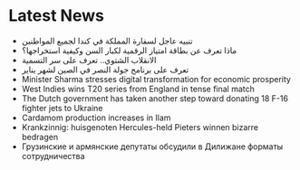 # Latest News
-  تنبيه عاجل لسفارة المملكة في كندا لجميع المواطنين
-  ماذا تعرف عن بطاقة امتياز الرقمية لكبار السن وكيفية استخراجها؟
-  الانقلاب الشتوي.. تعرف على سر التسمية
-  تعرف على برنامج جولة النصر في الصين لشهر يناير
-  Minister Sharma stresses digital transformation for economic prosperity
-  West Indies wins T20 series from England in tense final match
-  The Dutch government has taken another step toward donating 18 F-16 fighter jets to Ukraine
-  Cardamom production increases in Ilam
-  Krankzinnig: huisgenoten Hercules-held Pieters winnen bizarre bedragen
-  Грузинские и армянские депутаты обсудили в Дилижане форматы сотрудничества
